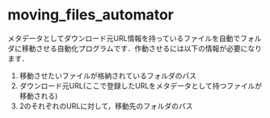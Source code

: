 # moving_files_automator

メタデータとしてダウンロード元URL情報を持っているファイルを自動でフォルダに移動させる自動化プログラムです．作動させるには以下の情報が必要になります．

1. 移動させたいファイルが格納されているフォルダのパス
2. ダウンロード元URL(ここで登録したURLをメタデータとして持つファイルが移動される)
3. 2のそれぞれのURLに対して，移動先のフォルダのパス
